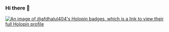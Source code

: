 ### Hi there 👋

<!--
**afdhalul404/afdhalul404** is a ✨ _special_ ✨ repository because its `README.md` (this file) appears on your GitHub profile.

Here are some ideas to get you started:

- 🔭 I’m currently working on ...
- 🌱 I’m currently learning ...
- 👯 I’m looking to collaborate on ...
- 🤔 I’m looking for help with ...
- 💬 Ask me about ...
- 📫 How to reach me: ...
- 😄 Pronouns: ...
- ⚡ Fun fact: ...
-->


[![An image of @afdhalul404's Holopin badges, which is a link to view their full Holopin profile](https://holopin.me/afdhalul404)](https://holopin.io/@afdhalul404)

